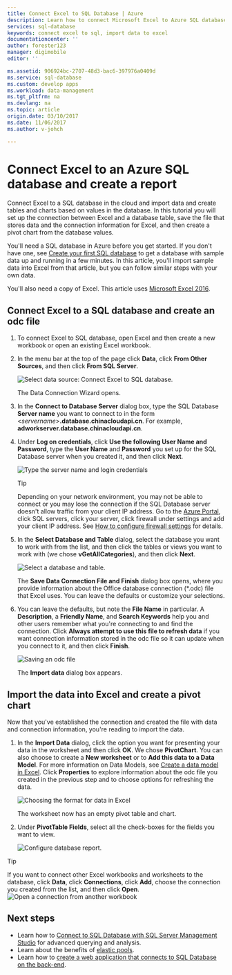 ```yaml
---
title: Connect Excel to SQL Database | Azure
description: Learn how to connect Microsoft Excel to Azure SQL database in the cloud. Import data into Excel for reporting and data exploration.
services: sql-database
keywords: connect excel to sql, import data to excel
documentationcenter: ''
author: forester123
manager: digimobile
editor: ''

ms.assetid: 906924bc-2707-48d3-bac6-397976a0409d
ms.service: sql-database
ms.custom: develop apps
ms.workload: data-management
ms.tgt_pltfrm: na
ms.devlang: na
ms.topic: article
origin.date: 03/10/2017
ms.date: 11/06/2017
ms.author: v-johch

---
```

# Connect Excel to an Azure SQL database and create a report

Connect Excel to a SQL database in the cloud and import data and create tables and charts based on values in the database. In this tutorial you will set up the connection between Excel and a database table, save the file that stores data and the connection information for Excel, and then create a pivot chart from the database values.

You'll need a SQL database in Azure before you get started. If you don't have one, see [Create your first SQL database](sql-database-get-started-portal.md) to get a database with sample data up and running in a few minutes. In this article, you'll import sample data into Excel from that article, but you can follow similar steps with your own data.

You'll also need a copy of Excel. This article uses [Microsoft Excel 2016](https://products.office.com/).

## Connect Excel to a SQL database and create an odc file
1. To connect Excel to SQL database, open Excel and then create a new workbook or open an existing Excel workbook.
2. In the menu bar at the top of the page click **Data**, click **From Other Sources**, and then click **From SQL Server**.
   
   ![Select data source: Connect Excel to SQL database.](./media/sql-database-connect-excel/excel_data_source.png)
   
   The Data Connection Wizard opens.
3. In the **Connect to Database Server** dialog box, type the SQL Database **Server name** you want to connect to in the form <*servername*>**.database.chinacloudapi.cn**. For example, **adworkserver.database.chinacloudapi.cn**.
4. Under **Log on credentials**, click **Use the following User Name and Password**, type the **User Name** and **Password** you set up for the SQL Database server when you created it, and then click **Next**.
   
   ![Type the server name and login credentials](./media/sql-database-connect-excel/connect-to-server.png)
   
   > [!TIP]
   > Depending on your network environment, you may not be able to connect or you may lose the connection if the SQL Database server doesn't allow traffic from your client IP address. Go to the [Azure Portal](https://portal.azure.cn/), click SQL servers, click your server, click firewall under settings and add your client IP address. See [How to configure firewall settings](sql-database-configure-firewall-settings.md) for details.
   > 
   > 
5. In the **Select Database and Table** dialog, select the database you want to work with from the list, and then click the tables or views you want to work with (we chose **vGetAllCategories**), and then click **Next**.
   
    ![Select a database and table.](./media/sql-database-connect-excel/select-database-and-table.png)
   
    The **Save Data Connection File and Finish** dialog box opens, where you provide information about the Office database connection (*.odc) file that Excel uses. You can leave the defaults or customize your selections.
6. You can leave the defaults, but note the **File Name** in particular. A **Description**, a **Friendly Name**, and **Search Keywords** help you and other users remember what you're connecting to and find the connection. Click **Always attempt to use this file to refresh data** if you want connection information stored in the odc file so it can update when you connect to it, and then click **Finish**.
   
    ![Saving an odc file](./media/sql-database-connect-excel/save-odc-file.png)
   
    The **Import data** dialog box appears.

## Import the data into Excel and create a pivot chart
Now that you've established the connection and created the file with data and connection information, you're reading to import the data.

1. In the **Import Data** dialog, click the option you want for presenting your data in the worksheet and then click **OK**. We chose **PivotChart**. You can also choose to create a **New worksheet** or to **Add this data to a Data Model**. For more information on Data Models, see [Create a data model in Excel](https://support.office.com/article/Create-a-Data-Model-in-Excel-87E7A54C-87DC-488E-9410-5C75DBCB0F7B). Click **Properties** to explore information about the odc file you created in the previous step and to choose options for refreshing the data.
   
    ![Choosing the format for data in Excel](./media/sql-database-connect-excel/import-data.png)
   
    The worksheet now has an empty pivot table and chart.
2. Under **PivotTable Fields**, select all the check-boxes for the fields you want to view.
   
    ![Configure database report.](./media/sql-database-connect-excel/power-pivot-results.png)

> [!TIP]
> If you want to connect other Excel workbooks and worksheets to the database, click **Data**, click **Connections**, click **Add**, choose the connection you created from the list, and then click **Open**.
> ![Open a connection from another workbook](./media/sql-database-connect-excel/open-from-another-workbook.png)
> 
> 

## Next steps
* Learn how to [Connect to SQL Database with SQL Server Management Studio](sql-database-connect-query-ssms.md) for advanced querying and analysis.
* Learn about the benefits of [elastic pools](sql-database-elastic-pool.md).
* Learn how to [create a web application that connects to SQL Database on the back-end](../app-service/app-service-web-tutorial-dotnet-sqldatabase.md).

